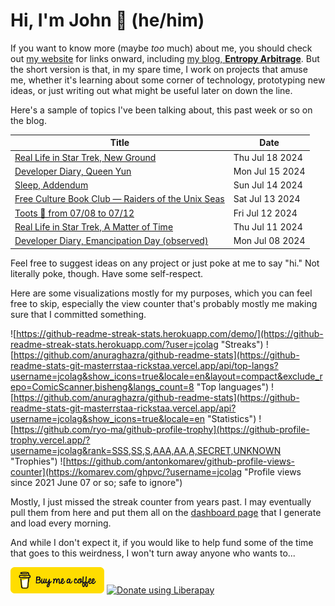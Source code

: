 # Hi, I'm John 👋 (he/him)

If you want to know more (maybe *too* much) about me, you should check out [my website](https://john.colagioia.net/) for links onward, including [my blog, **Entropy Arbitrage**](https://john.colagioia.net/blog).  But the short version is that, in my spare time, I work on projects that amuse me, whether it's learning about some corner of technology, prototyping new ideas, or just writing out what might be useful later on down the line.

Here's a sample of topics I've been talking about, this past week or so on the blog.

|Title|Date|
|-----|-------|
|[Real Life in Star Trek, New Ground](https://john.colagioia.net/blog/2024/07/18/new-ground.html)|Thu Jul 18 2024|
|[Developer Diary, Queen Yun](https://john.colagioia.net/blog/2024/07/15/yun.html)|Mon Jul 15 2024|
|[Sleep, Addendum](https://john.colagioia.net/blog/2024/07/14/sleep-2.html)|Sun Jul 14 2024|
|[Free Culture Book Club — Raiders of the Unix Seas](https://john.colagioia.net/blog/2024/07/13/raiders-unix-seas.html)|Sat Jul 13 2024|
|[Toots 🦣 from 07/08 to 07/12](https://john.colagioia.net/blog/2024/07/12/week.html)|Fri Jul 12 2024|
|[Real Life in Star Trek, A Matter of Time](https://john.colagioia.net/blog/2024/07/11/matter-time.html)|Thu Jul 11 2024|
|[Developer Diary, Emancipation Day (observed)](https://john.colagioia.net/blog/2024/07/08/emancipation.html)|Mon Jul 08 2024|

Feel free to suggest ideas on any project or just poke at me to say "hi." Not literally poke, though. Have some self-respect.

Here are some visualizations mostly for my purposes, which you can feel free to skip, especially the view counter that's probably mostly me making sure that I committed something.

![https://github-readme-streak-stats.herokuapp.com/demo/](https://github-readme-streak-stats.herokuapp.com/?user=jcolag "Streaks")
![https://github.com/anuraghazra/github-readme-stats](https://github-readme-stats-git-masterrstaa-rickstaa.vercel.app/api/top-langs?username=jcolag&show_icons=true&locale=en&layout=compact&exclude_repo=ComicScanner,bisheng&langs_count=8 "Top languages")
![https://github.com/anuraghazra/github-readme-stats](https://github-readme-stats-git-masterrstaa-rickstaa.vercel.app/api?username=jcolag&show_icons=true&locale=en "Statistics")
![https://github.com/ryo-ma/github-profile-trophy](https://github-profile-trophy.vercel.app/?username=jcolag&rank=SSS,SS,S,AAA,AA,A,SECRET,UNKNOWN "Trophies")
![https://github.com/antonkomarev/github-profile-views-counter](https://komarev.com/ghpvc/?username=jcolag "Profile views since 2021 June 07 or so; safe to ignore")

Mostly, I just missed the streak counter from years past.  I may eventually pull them from here and put them all on the [dashboard page](https://github.com/jcolag/dash) that I generate and load every morning.

And while I don't expect it, if you would like to help fund some of the time that goes to this weirdness, I won't turn away anyone who wants to...

[<img src="images/default-yellow.png" alt="Buy Me a Coffee" width="150px"/>](https://www.buymeacoffee.com/jcolag)
<a href="https://liberapay.com/jcolag/donate"><img alt="Donate using Liberapay" src="https://liberapay.com/assets/widgets/donate.svg"></a>
